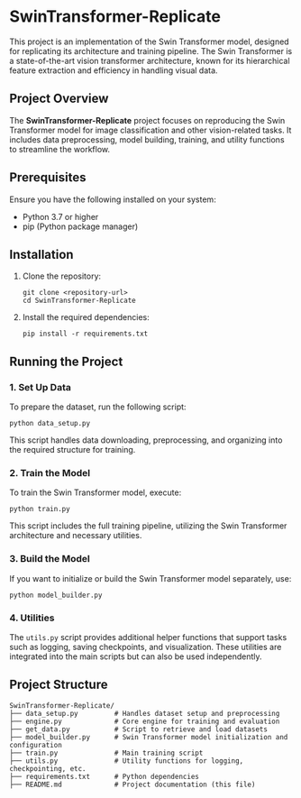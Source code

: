 # SwinTransformer-Replicate

This project is an implementation of the Swin Transformer model, designed for replicating its architecture and training pipeline. The Swin Transformer is a state-of-the-art vision transformer architecture, known for its hierarchical feature extraction and efficiency in handling visual data.

## Project Overview

The **SwinTransformer-Replicate** project focuses on reproducing the Swin Transformer model for image classification and other vision-related tasks. It includes data preprocessing, model building, training, and utility functions to streamline the workflow.

## Prerequisites

Ensure you have the following installed on your system:

- Python 3.7 or higher
- pip (Python package manager)

## Installation

1. Clone the repository:
    
    ```
    git clone <repository-url>
    cd SwinTransformer-Replicate
    ```
    
2. Install the required dependencies:
    
    ```
    pip install -r requirements.txt
    ```
    

## Running the Project

### 1. Set Up Data

To prepare the dataset, run the following script:

```
python data_setup.py
```

This script handles data downloading, preprocessing, and organizing into the required structure for training.

### 2. Train the Model

To train the Swin Transformer model, execute:

```
python train.py
```

This script includes the full training pipeline, utilizing the Swin Transformer architecture and necessary utilities.

### 3. Build the Model

If you want to initialize or build the Swin Transformer model separately, use:

```
python model_builder.py
```

### 4. Utilities

The `utils.py` script provides additional helper functions that support tasks such as logging, saving checkpoints, and visualization. These utilities are integrated into the main scripts but can also be used independently.

## Project Structure

```
SwinTransformer-Replicate/
├── data_setup.py         # Handles dataset setup and preprocessing
├── engine.py             # Core engine for training and evaluation
├── get_data.py           # Script to retrieve and load datasets
├── model_builder.py      # Swin Transformer model initialization and configuration
├── train.py              # Main training script
├── utils.py              # Utility functions for logging, checkpointing, etc.
├── requirements.txt      # Python dependencies
├── README.md             # Project documentation (this file)
```
